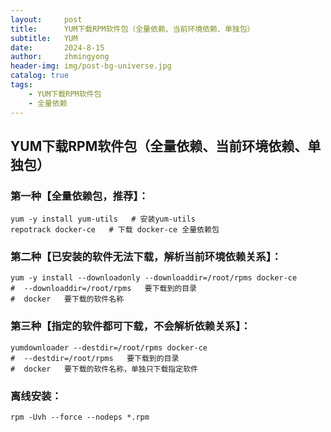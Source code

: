 ```yaml
---
layout:     post
title:      YUM下载RPM软件包（全量依赖、当前环境依赖、单独包）
subtitle:   YUM
date:       2024-8-15
author:     zhmingyong
header-img: img/post-bg-universe.jpg
catalog: true
tags:
    - YUM下载RPM软件包
    - 全量依赖
---
```



## YUM下载RPM软件包（全量依赖、当前环境依赖、单独包）

### 第一种【全量依赖包，推荐】：
```shell
yum -y install yum-utils   # 安装yum-utils
repotrack docker-ce   # 下载 docker-ce 全量依赖包
```

### 第二种【已安装的软件无法下载，解析当前环境依赖关系】：
```shell
yum -y install --downloadonly --downloaddir=/root/rpms docker-ce
#  --downloaddir=/root/rpms   要下载到的目录
#  docker   要下载的软件名称
```

### 第三种【指定的软件都可下载，不会解析依赖关系】：
```shell
yumdownloader --destdir=/root/rpms docker-ce
#  --destdir=/root/rpms   要下载到的目录
#  docker   要下载的软件名称，单独只下载指定软件
```

### 离线安装：
```shell
rpm -Uvh --force --nodeps *.rpm
```
